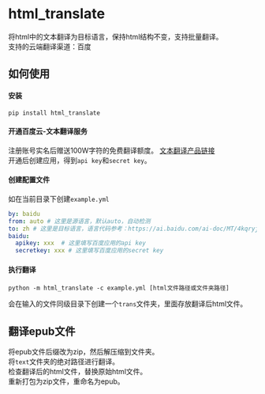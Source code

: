 # html_translate
将html中的文本翻译为目标语言，保持html结构不变，支持批量翻译。  
支持的云端翻译渠道：百度  

## 如何使用
#### 安装
```shell
pip install html_translate
```
#### 开通百度云-文本翻译服务
注册账号实名后赠送100W字符的免费翻译额度。
[文本翻译产品链接](https://cloud.baidu.com/product/mt/text_trans)  
开通后创建应用，得到`api key`和`secret key`。
#### 创建配置文件
如在当前目录下创建`example.yml`
```yaml
by: baidu
from: auto # 这里是源语言，默认auto，自动检测
to: zh # 这里是目标语言，语言代码参考：https://ai.baidu.com/ai-doc/MT/4kqryjku9
baidu:
  apikey: xxx  # 这里填写百度应用的api key
  secretkey: xxx # 这里填写百度应用的secret key
```
#### 执行翻译
```shell
python -m html_translate -c example.yml [html文件路径或文件夹路径]
```
会在输入的文件同级目录下创建一个`trans`文件夹，里面存放翻译后html文件。
## 翻译epub文件
将epub文件后缀改为zip，然后解压缩到文件夹。  
将`text`文件夹的绝对路径进行翻译。  
检查翻译后的html文件，替换原始html文件。  
重新打包为zip文件，重命名为epub。  
